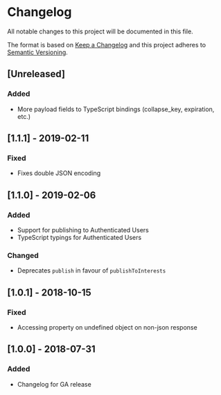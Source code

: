 # Changelog
All notable changes to this project will be documented in this file.

The format is based on [Keep a Changelog](http://keepachangelog.com/en/1.0.0/)
and this project adheres to [Semantic Versioning](http://semver.org/spec/v2.0.0.html).

## [Unreleased]
### Added
 - More payload fields to TypeScript bindings (collapse\_key, expiration, etc.)

## [1.1.1] - 2019-02-11
### Fixed
 - Fixes double JSON encoding

## [1.1.0] - 2019-02-06
### Added
 - Support for publishing to Authenticated Users
 - TypeScript typings for Authenticated Users
### Changed
 - Deprecates `publish` in favour of `publishToInterests`

## [1.0.1] - 2018-10-15
### Fixed
 - Accessing property on undefined object on non-json response

## [1.0.0] - 2018-07-31
### Added
 - Changelog for GA release
